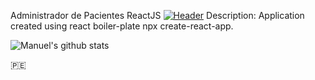 Administrador de Pacientes ReactJS
[![Header](https://raw.githubusercontent.com/manuepeva/Administrador-de-Pacientes-React/master/Screenshot_2020-12-21%20Administraci%C3%B3n%20de%20Pacientes.png "Header")](https://raw.githubusercontent.com/manuepeva/Administrador-de-Pacientes-React/master/Screenshot_2020-12-21%20Administraci%C3%B3n%20de%20Pacientes.png)
Description: Application created using react boiler-plate npx create-react-app.

![Manuel's github stats](https://github-readme-stats.vercel.app/api?username=manuepeva&show_icons=true&theme=tokyonight)

🇵🇪
